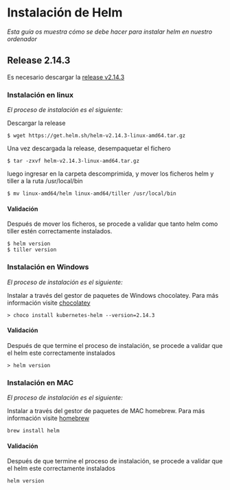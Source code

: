 # Instalación de Helm

_Esta guía os muestra cómo se debe hacer para instalar helm en nuestro ordenador_

## Release 2.14.3

Es necesario descargar la [release v2.14.3](https://github.com/helm/helm/releases/tag/v2.14.3)

### Instalación en linux

_El proceso de instalación es el siguiente:_


Descargar la release
```
$ wget https://get.helm.sh/helm-v2.14.3-linux-amd64.tar.gz
```
Una vez descargada la release, desempaquetar el fichero

```
$ tar -zxvf helm-v2.14.3-linux-amd64.tar.gz
```

luego ingresar en la carpeta descomprimida, y mover los ficheros helm y tiller a la ruta /usr/local/bin

```
$ mv linux-amd64/helm linux-amd64/tiller /usr/local/bin

```

#### Validación

Después de mover los ficheros, se procede a validar que tanto helm como tiller estén correctamente instalados.

```
$ helm version
$ tiller version
```

### Instalación en Windows

_El proceso de instalación es el siguiente:_

Instalar a través del gestor de paquetes de Windows chocolatey. Para más información visite [chocolatey](https://chocolatey.org/) 

```
> choco install kubernetes-helm --version=2.14.3
```

#### Validación

Después de que termine el proceso de instalación, se procede a validar que el helm este correctamente instalados

```
> helm version
```

### Instalación en MAC

_El proceso de instalación es el siguiente:_

Instalar a través del gestor de paquetes de MAC homebrew. Para más información visite [homebrew](https://brew.sh/index_es) 

```
brew install helm
```

#### Validación

Después de que termine el proceso de instalación, se procede a validar que el helm este correctamente instalados

```
helm version
```
